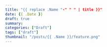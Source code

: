 ```yaml
---
title: "{{ replace .Name "-" " " | title }}"
date: {{ .Date }}
draft: true
summary: 
categories: ["Draft"]
tags: ["draft"]
thumbnail: "/posts/{{ .Name }}/feature.png"
---
```


